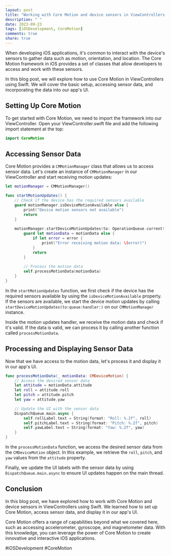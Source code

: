 ```yaml
---
layout: post
title: "Working with Core Motion and device sensors in ViewControllers in Swift"
description: " "
date: 2023-09-23
tags: [iOSDevelopment, CoreMotion]
comments: true
share: true
---
```


When developing iOS applications, it's common to interact with the device's sensors to gather data such as motion, orientation, and location. The Core Motion framework in iOS provides a set of classes that allow developers to access and work with these sensors.

In this blog post, we will explore how to use Core Motion in ViewControllers using Swift. We will cover the basic setup, accessing sensor data, and incorporating the data into our app's UI.

## Setting Up Core Motion

To get started with Core Motion, we need to import the framework into our ViewController. Open your ViewController.swift file and add the following import statement at the top:

```swift
import CoreMotion
```

## Accessing Sensor Data

Core Motion provides a `CMMotionManager` class that allows us to access sensor data. Let's create an instance of `CMMotionManager` in our ViewController and start receiving motion updates:

```swift
let motionManager = CMMotionManager()

func startMotionUpdates() {
    // Check if the device has the required sensors available
    guard motionManager.isDeviceMotionAvailable else {
        print("Device motion sensors not available")
        return
    }
    
    motionManager.startDeviceMotionUpdates(to: OperationQueue.current!) { (motionData, error) in
        guard let motionData = motionData else {
            if let error = error {
                print("Error receiving motion data: \(error)")
            }
            return
        }
        
        // Process the motion data
        self.processMotionData(motionData)
    }
}
```

In the `startMotionUpdates` function, we first check if the device has the required sensors available by using the `isDeviceMotionAvailable` property. If the sensors are available, we start the device motion updates by calling `startDeviceMotionUpdates(to:queue:handler:)` on our `CMMotionManager` instance.

Inside the motion updates handler, we receive the motion data and check if it's valid. If the data is valid, we can process it by calling another function called `processMotionData`.

## Processing and Displaying Sensor Data

Now that we have access to the motion data, let's process it and display it in our app's UI.

```swift
func processMotionData(_ motionData: CMDeviceMotion) {
    // Access the desired sensor data
    let attitude = motionData.attitude
    let roll = attitude.roll
    let pitch = attitude.pitch
    let yaw = attitude.yaw

    // Update the UI with the sensor data
    DispatchQueue.main.async {
        self.rollLabel.text = String(format: "Roll: %.2f", roll)
        self.pitchLabel.text = String(format: "Pitch: %.2f", pitch)
        self.yawLabel.text = String(format: "Yaw: %.2f", yaw)
    }
}
```

In the `processMotionData` function, we access the desired sensor data from the `CMDeviceMotion` object. In this example, we retrieve the `roll`, `pitch`, and `yaw` values from the `attitude` property.

Finally, we update the UI labels with the sensor data by using `DispatchQueue.main.async` to ensure UI updates happen on the main thread.

## Conclusion

In this blog post, we have explored how to work with Core Motion and device sensors in ViewControllers using Swift. We learned how to set up Core Motion, access sensor data, and display it in our app's UI.

Core Motion offers a range of capabilities beyond what we covered here, such as accessing accelerometer, gyroscope, and magnetometer data. With this knowledge, you can leverage the power of Core Motion to create innovative and interactive iOS applications.

#iOSDevelopment #CoreMotion
